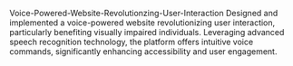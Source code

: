 Voice-Powered-Website-Revolutionzing-User-Interaction
Designed and implemented a voice-powered website revolutionizing user interaction, particularly benefiting visually impaired individuals. Leveraging advanced speech recognition technology, the platform offers intuitive voice commands, significantly enhancing accessibility and user engagement.
